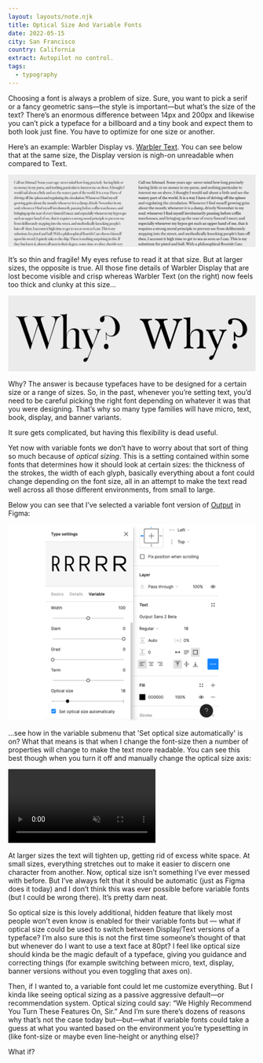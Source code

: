 ```yaml
---
layout: layouts/note.njk
title: Optical Size And Variable Fonts
date: 2022-05-15
city: San Francisco
country: California
extract: Autopilot no control.
tags:
  - typography
---
```


Choosing a font is always a problem of size. Sure, you want to pick a serif or a fancy geometric sans—the style is important—but what’s the size of the text? There’s an enormous difference between 14px and 200px and likewise you can’t pick a typeface for a billboard and a tiny book and expect them to both look just fine. You have to optimize for one size or another.

Here’s an example: Warbler Display vs. [Warbler Text](https://djr.com/notes/warbler-text-font-of-the-month). You can see below that at the same size, the Display version is nigh-on unreadable when compared to Text.

![An example of Warbler Display and Text versions side by side at really small size, showing how the Display version is basically unreadable](/images/display-versus-text.webp)

It’s so thin and fragile! My eyes refuse to read it at that size. But at larger sizes, the opposite is true. All those fine details of Warbler Display that are lost become visible and crisp whereas Warbler Text (on the right) now feels too thick and clunky at this size...

![Now an example of both typefaces at a much larger size](/images/display-size.webp)

Why? The answer is because typefaces have to be designed for a certain size or a range of sizes. So, in the past, whenever you’re setting text, you’d need to be careful picking the right font depending on whatever it was that you were designing. That’s why so many type families will have micro, text, book, display, and banner variants.

It sure gets complicated, but having this flexibility is dead useful.

Yet now with variable fonts we don’t have to worry about that sort of thing so much because of _optical sizing_. This is a setting contained within some fonts that determines how it should look at certain sizes: the thickness of the strokes, the width of each glyph, basically everything about a font could change depending on the font size, all in an attempt to make the text read well across all those different environments, from small to large.

Below you can see that I’ve selected a variable font version of [Output](https://djr.com/output) in Figma:

![A screenshot of the variable settings within the Figma design app](/images/figma-example-variable.webp)

...see how in the variable submenu that 'Set optical size automatically' is on? What that means is that when I change the font-size then a number of properties will change to make the text more readable. You can see this best though when you turn it off and manually change the optical size axis:

<video autoplay loop muted inline>
  <source src="/images/figma-example-animated.mp4" type="video/mp4" />
</video>

At larger sizes the text will tighten up, getting rid of excess white space. At small sizes, everything stretches out to make it easier to discern one character from another. Now, optical size isn’t something I’ve ever messed with before. But I’ve always felt that it should be automatic (just as Figma does it today) and I don’t think this was ever possible before variable fonts (but I could be wrong there). It’s pretty darn neat.

So optical size is this lovely additional, hidden feature that likely most people won’t even know is enabled for their variable fonts but — what if optical size could be used to switch between Display/Text versions of a typeface? I’m also sure this is not the first time someone’s thought of that but whenever do I want to use a text face at 80pt? I feel like optical size should kinda be the magic default of a typeface, giving you guidance and correcting things (for example switching between micro, text, display, banner versions without you even toggling that axes on).

Then, if I wanted to, a variable font could let me customize everything. But I kinda like seeing optical sizing as a passive aggressive default—or recommendation system. Optical sizing could say: “We Highly Recommend You Turn These Features On, Sir.” And I’m sure there’s dozens of reasons why that’s not the case today but—but—what if variable fonts could take a guess at what you wanted based on the environment you’re typesetting in (like font-size or maybe even line-height or anything else)?

What if?
